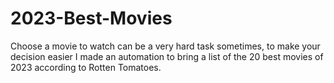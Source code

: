 # 2023-Best-Movies
Choose a movie to watch can be a very hard task sometimes, to make your decision easier I made an automation to bring a list of the 20 best movies of 2023 according to Rotten Tomatoes. 
